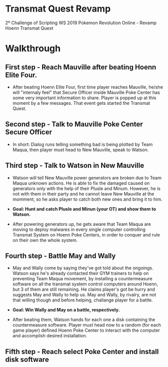 # Transmat Quest Revamp
2º Challenge of Scripting WS 2019 Pokemon Revolution Online - Revamp Hoenn Transmat Quest

# Walkthrough
## First step - Reach Mauville after beating Hoenn Elite Four. 

- After beating Hoenn Elite Four, first time player reaches Mauville, he/she will "internaly feel" that Secure Officer inside Mauville Poke Center has some very important information to share. Player is popped up at this moment by a few messages. That event gets started the Transmat Quest. 

## Second step - Talk to Mauville Poke Center Secure Officer 
- In short: Dialog runs telling something bad is being plotted by Team Maqua, then player must head to New Mauville, speak to Watson.

## Third step - Talk to Watson in New Mauville

- Watson will tell New Mauville power generators are broken due to Team Maqua unknown actions. He is able to fix the damaged caused on generators only with the help of their Plusle and Minum. However, he is not with them in their party and he cannot leave New Mauville at the momment, so he asks player to catch both new ones and bring it to him. 

- **Goal: Hunt and catch Plusle and Minun (your OT) and show them to Watson.**

- After powering generators up, he gets aware that Team Maqua are moving to deploy malwares in every single computer controlling Transmat System on Hoenn Poke Centers, in order to conquer and rule on their own the whole system. 

## Fourth step - Battle May and Wally

- May and Wally come by saying they've got told about the ongoings. Watson says he's already contacted their GYM trainers to help on preventing Team Maqua movement, by installing a countermeasure software on all the transmat system control computers around Hoenn, but 3 of them are still remaining. He claims player's got be hurry and suggests May and Wally to help us. May and Wally, by rivalry, are not that willing though and before helping, challange player for a battle. 

- **Goal: Win Wally and May on a battle, respectively.**

- After beating them, Watson hands for each one a disk containing the countermeasure software. Player must head now to a random (for each game player) defined Hoenn Poke Center to interact with the computer and accomplish desired installation.

## Fifth step - Reach select Poke Center and install disk software
